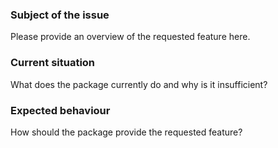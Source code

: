 ### Subject of the issue

Please provide an overview of the requested feature here.

### Current situation

What does the package currently do and why is it insufficient?

### Expected behaviour

How should the package provide the requested feature?
